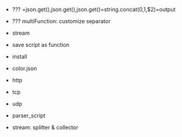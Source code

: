 - ??? =json.get(),json.get(),json.get()=string.concat($0,$1,$2)=output
- ??? multiFunction: customize separator
- stream
- save script as function
- install
- color.json
- http
- tcp
- udp

- parser_script
- stream: splitter & collector
